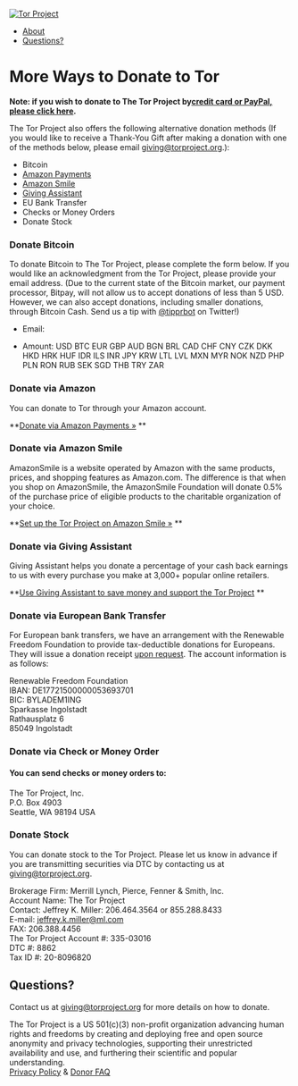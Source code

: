 [ ![Tor Project](../images/2016-tor-logo-heart.png) ](../index.html.en)

  * [About](../about/overview.html.en)
  * [Questions?](https://donate.torproject.org/donor-faq)

# More Ways to Donate to Tor

**Note: if you wish to donate to The Tor Project by[credit card or PayPal,
please click here](../donate/donate.html.en).**

The Tor Project also offers the following alternative donation methods (If you
would like to receive a Thank-You Gift after making a donation with one of the
methods below, please email giving@torproject.org.):

  * Bitcoin
  * [Amazon Payments](../donate/donate-amazon.html.en)
  * [Amazon Smile](https://smile.amazon.com/ch/20-8096820)
  * [Giving Assistant](https://givingassistant.org/np#tor-project-inc)
  * EU Bank Transfer
  * Checks or Money Orders
  * Donate Stock

### Donate Bitcoin

To donate Bitcoin to The Tor Project, please complete the form below. If you
would like an acknowledgment from the Tor Project, please provide your email
address. (Due to the current state of the Bitcoin market, our payment
processor, Bitpay, will not allow us to accept donations of less than 5 USD.
However, we can also accept donations, including smaller donations, through
Bitcoin Cash. Send us a tip with [@tipprbot](https://twitter.com/tipprbot) on
Twitter!)

  * Email:   

  * Amount: USD BTC EUR GBP AUD BGN BRL CAD CHF CNY CZK DKK HKD HRK HUF IDR ILS INR JPY KRW LTL LVL MXN MYR NOK NZD PHP PLN RON RUB SEK SGD THB TRY ZAR

  

### Donate via Amazon

You can donate to Tor through your Amazon account.

**[Donate via Amazon Payments »](../donate/donate-amazon.html.en) **

### Donate via Amazon Smile

AmazonSmile is a website operated by Amazon with the same products, prices,
and shopping features as Amazon.com. The difference is that when you shop on
AmazonSmile, the AmazonSmile Foundation will donate 0.5% of the purchase price
of eligible products to the charitable organization of your choice.

**[Set up the Tor Project on Amazon Smile
»](https://smile.amazon.com/ch/20-8096820) **

### Donate via Giving Assistant

Giving Assistant helps you donate a percentage of your cash back earnings to
us with every purchase you make at 3,000+ popular online retailers.

**[Use Giving Assistant to save money and support the Tor
Project](https://givingassistant.org/np#tor-project-inc) **

### Donate via European Bank Transfer

For European bank transfers, we have an arrangement with the Renewable Freedom
Foundation to provide tax-deductible donations for Europeans. They will issue
a donation receipt [upon request](https://renewablefreedom.org/contact/). The
account information is as follows:

Renewable Freedom Foundation  
IBAN: DE17721500000053693701  
BIC: BYLADEM1ING  
Sparkasse Ingolstadt  
Rathausplatz 6  
85049 Ingolstadt  

### Donate via Check or Money Order

#### You can send checks or money orders to:

The Tor Project, Inc.  
P.O. Box 4903  
Seattle, WA 98194 USA

### Donate Stock

You can donate stock to the Tor Project. Please let us know in advance if you
are transmitting securities via DTC by contacting us at
[giving@torproject.org](mailto:giving@torproject.org).

Brokerage Firm: Merrill Lynch, Pierce, Fenner & Smith, Inc.  
Account Name: The Tor Project  
Contact: Jeffrey K. Miller: 206.464.3564 or 855.288.8433  
E-mail: [jeffrey.k.miller@ml.com](mailto:jeffrey.k.miller@ml.com)  
FAX: 206.388.4456  
The Tor Project Account #: 335-03016  
DTC #: 8862  
Tax ID #: 20-8096820  

## Questions?

Contact us at [giving@torproject.org](mailto:giving@torproject.org) for more
details on how to donate.

The Tor Project is a US 501(c)(3) non-profit organization advancing human
rights and freedoms by creating and deploying free and open source anonymity
and privacy technologies, supporting their unrestricted availability and use,
and furthering their scientific and popular understanding.  
[Privacy Policy](https://donate.torproject.org/privacy-policy) & [Donor
FAQ](https://donate.torproject.org/donor-faq)

